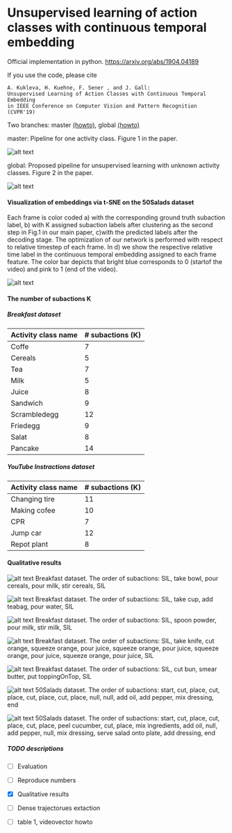 # Unsupervised learning of action classes with continuous temporal embedding

Official implementation in python.  https://arxiv.org/abs/1904.04189

If you use the code, please cite


```
A. Kukleva, H. Kuehne, F. Sener , and J. Gall:
Unsupervised Learning of Action Classes with Continuous Temporal Embedding 
in IEEE Conference on Computer Vision and Pattern Recognition (CVPR'19)
```

Two branches: master [(howto)](https://github.com/Annusha/unsup_temp_embed/blob/master/HOWTO.md), global [(howto)](https://github.com/Annusha/unsup_temp_embed/blob/global/HOWTO.md)

master: 
Pipeline for one activity class. Figure 1 in the paper.

![alt text](https://github.com/Annusha/unsup_temp_embed/blob/master/supp_mat/local_pipeline_v.png)

global:
Proposed pipeline for unsupervised learning with unknown activity classes. Figure 2 in the paper.

![alt text](https://github.com/Annusha/unsup_temp_embed/blob/master/supp_mat/global_pipeline_v.png)


#### Visualization of embeddings via t-SNE on the 50Salads dataset

Each frame is color coded a) with the corresponding ground truth subaction label, b) with K assigned subaction labels after clustering as the second step in Fig.1 in our main paper, c)with the predicted labels after the decoding stage. The optimization of our network is performed with respect to relative timestep of each frame. In d) we show the respective relative time label in the continuous temporal embedding assigned to each frame feature. The color bar depicts that bright blue corresponds to 0 (startof the video) and pink to 1 (end of the video).

![alt text](https://github.com/Annusha/unsup_temp_embed/blob/master/supp_mat/embedding.png)


#### The number of subactions K

##### Breakfast dataset

| Activity class name  | # subactions (K) |
| -------------------- | ---------------- |
|        Coffe         |        7         |
|        Cereals       |        5         |
|        Tea           |        7         |
|        Milk          |        5         |
|        Juice         |        8         |
|        Sandwich      |        9         |
|        Scrambledegg  |       12         |
|        Friedegg      |        9         |
|        Salat         |        8         |
|        Pancake       |       14         |

##### YouTube Instractions dataset

| Activity class name  | # subactions (K) |
| -------------------- | ---------------- |
|        Changing tire |       11         |
|        Making cofee  |       10         |
|        CPR           |        7         |
|        Jump car      |       12         |
|        Repot plant   |        8         |


#### Qualitative results

![alt text](https://github.com/Annusha/unsup_temp_embed/blob/master/supp_mat/cereals.png)
Breakfast dataset. The order of subactions: SIL, take bowl, pour cereals, pour milk, stir cereals, SIL

![alt text](https://github.com/Annusha/unsup_temp_embed/blob/master/supp_mat/tea.png)
Breakfast dataset. The order of subactions: SIL, take cup, add teabag, pour water, SIL

![alt text](https://github.com/Annusha/unsup_temp_embed/blob/master/supp_mat/milk.png)
Breakfast dataset. The order of subactions: SIL, spoon powder, pour milk, stir milk, SIL

![alt text](https://github.com/Annusha/unsup_temp_embed/blob/master/supp_mat/juice.png)
Breakfast dataset. The order of subactions: SIL, take knife, cut orange, squeeze orange, pour juice, squeeze orange, pour juice, squeeze orange, pour juice, squeeze orange, pour juice, SIL

![alt text](https://github.com/Annusha/unsup_temp_embed/blob/master/supp_mat/sandwich.png)
Breakfast dataset. The order of subactions: SIL, cut bun, smear butter, put toppingOnTop, SIL

![alt text](https://github.com/Annusha/unsup_temp_embed/blob/master/supp_mat/rgb-01-1_frames.png)
50Salads dataset. The order of subactions: start, cut, place, cut, place, cut, place, cut, place, null, null, add oil, add pepper, mix dressing, end

![alt text](https://github.com/Annusha/unsup_temp_embed/blob/master/supp_mat/rgb-25-2_frames.png)
50Salads dataset. The order of subactions: start, cut, place, cut, place, cut, place, peel cucumber, cut, place, mix ingredients, add oil, null, add pepper, null, mix dressing, serve salad onto plate, add dressing, end



##### TODO descriptions

- [ ] Evaluation
- [ ] Reproduce numbers
- [x] Qualitative results
- [ ] Dense trajectorues extaction
- [ ] table 1, videovector howto  


